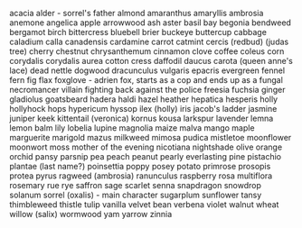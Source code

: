 acacia
alder - sorrel's father
almond
amaranthus
amaryllis
ambrosia
anemone
angelica
apple
arrowwood
ash
aster
basil
bay
begonia
bendweed
bergamot
birch
bittercress
bluebell
brier
buckeye
buttercup
cabbage
caladium
calla
canadensis
cardamine
carrot
catmint
cercis (redbud) (judas tree)
cherry
chestnut
chrysanthemum
cinnamon
clove
coffee
coleus
corn
corydalis
corydalis aurea
cotton
cress
daffodil
daucus carota (queen anne's lace)
dead nettle
dogwood
dracunculus vulgaris
epacris
evergreen
fennel
fern
fig
flax
foxglove - adrien fox, starts as a cop and ends up as a fungal necromancer villain fighting back against the police
freesia
fuchsia
ginger
gladiolus
goatsbeard
hadera
haldi
hazel
heather
hepatica
hesperis
holly hollyhock
hops
hypericum
hyssop
ilex (holly)
iris
jacob's ladder
jasmine
juniper
keek
kittentail (veronica)
kornus kousa
larkspur
lavender
lemna
lemon balm
lily
lobelia
lupine
magnolia
maize
malva
mango
maple
marguerite
marigold
mazus
milkweed
mimosa pudica
mistletoe
moonflower
moonwort
moss
mother of the evening
nicotiana
nightshade
olive
orange
orchid
pansy
parsnip
pea
peach
peanut
pearly everlasting
pine
pistachio
plantae (last name?)
poinsettia
poppy
posey
potato
primrose
prosopis
protea
pyrus
ragweed (ambrosia)
ranunculus
raspberry
rosa multiflora
rosemary
rue
rye
saffron
sage
scarlet
senna
snapdragon
snowdrop
solanum
sorrel (oxalis) - main character
sugarplum
sunflower
tansy
thimbleweed
thistle
tulip
vanilla
velvet bean
verbena
violet
walnut
wheat
willow (salix)
wormwood
yam
yarrow
zinnia